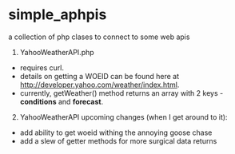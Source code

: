 simple_aphpis
=============

a collection of php clases to connect to some web apis

1. YahooWeatherAPI.php

- requires curl.
- details on getting a WOEID can be found here at http://developer.yahoo.com/weather/index.html.
- currently, getWeather() method returns an array with 2 keys - **conditions** and **forecast**.

2. YahooWeatherAPI upcoming changes (when I get around to it):

- add ability to get woeid withing the annoying goose chase
- add a slew of getter methods for more surgical data returns